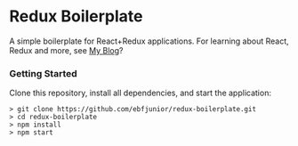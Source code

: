 # Redux Boilerplate

A simple boilerplate for React+Redux applications.
For learning about React, Redux and more, see [My Blog](http://edsonjunior.io)?

### Getting Started

Clone this repository, install all dependencies, and start the application:

```
> git clone https://github.com/ebfjunior/redux-boilerplate.git
> cd redux-boilerplate
> npm install
> npm start
```

